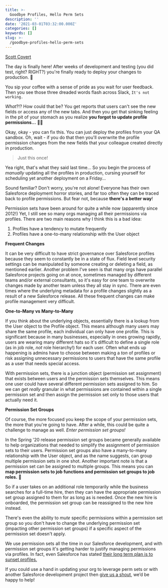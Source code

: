 ```yaml
---
title: >-
  Goodbye Profiles, Hello Perm Sets
description: ''
date: '2021-03-01T03:32:00.000Z'
categories: []
keywords: []
slug: >-
  /goodbye-profiles-hello-perm-sets
---
```


[Scott Covert](https://www.tython.co/)

The day is finally here! After weeks of development and testing (you
did test, right? RIGHT?) you're finally ready to deploy your changes
to production.
:rocket:

You sip your coffee with a sense of pride as you wait for user feedback.
Then you see those three dreaded words flash across Slack,
`It's not working.`

*What*?!?
How could that be? You get reports that users can't see the new
fields or access any of the new tabs. And then you get that sinking feeling
in the pit of your stomach as you realize
**you forgot to update profile permissions...**
:man_facepalming:

Okay, okay - you can fix this. You can just deploy the profiles from your
QA sandbox. Oh, wait - if you do that then you'll overwrite the profile permission
changes from the new fields that your colleague created directly in production.
> Just this once!

Yea right, that's what they said last time... So you begin the process of
_manually_
updating all the profiles in production, cursing yourself for scheduling yet
another deployment on a Friday...

Sound familiar? Don't worry, you're not alone! Everyone has their own
Salesforce deployment horror stories, and far too often they can be traced
back to profile permissions. But fear not, because
**there's a better way**!

Permission sets have been around for quite a while now (apparently since 2012!)
Yet, I still see so many orgs managing all their permissions via profiles.
There are two main reasons why I think this is a bad idea:
1. Profiles have a tendency to mutate frequently
2. Profiles have a one-to-many relationship with the User object

**Frequent Changes**

It can be very difficult to have strict governance over Salesforce profiles
because they seem to constantly be in a state of flux. Field level security
settings can be manipulated by someone creating or deleting a field, as
mentioned earlier. Another problem I've seen is that many orgs have parallel
Salesforce projects going on at once, sometimes managed by different teams
and/or external consultants, so it's easy for one team to overwrite changes
made by another team unless they all stay in sync. There are even times where
the underlying metadata for a profile changes slightly as a result of a new
Salesforce release. All these frequent changes can make profile management
very difficult.

**One-to-Many vs Many-to-Many**

If you think about the underlying objects, essentially there is a lookup from
the User object to the Profile object. This means although many users may share
the same profile, each individual can only have one profile. This is significant
because in many businesses, especially in ones growing rapidly, users are wearing
many different hats so it's difficult to define a single role (as in job role,
*not*
role hierarchy!) for each user. Often what ends up happening is admins
have to choose between making a
*ton*
of profiles or risk assigning unnecessary permissions to users that have the same
profile as a user that needs special access.

With permission sets, there is a junction object (permission set assignment)
that exists between users and the permission sets themselves. This means one user
could have several different permission sets assigned to him. So we can get
*really*
granular in what permissions are contained within a single permission set and then
assign the permission set only to those users that actually need it.

**Permission Set Groups**

Of course, the more focused you keep the scope of your permission sets, the more
that you're going to have. After a while, this could be quite a challenge to
manage as well.
*Enter permission set groups!*

In the Spring '20 release permission set groups became generally available to help
organizations that needed to simplify the assignment of permission sets to their
users. Permission set groups also have a many-to-many relationship with the User
object, and as the name suggests, can group multiple permission sets in one shot.
Another important note is that a permission set can be assigned to multiple groups.
This means you can
**map permission sets to job functions and permission set groups to job roles.**
:tada:

So if a user takes on an additional role temporarily while the business searches for a
full-time hire, then they can have the appropriate permission set group assigned to
them for as long as is needed. Once the new hire is onboarded, the permission set group
can be reassigned to the new hire instead.

There's even the ability to
_mute_
specific permissions within a permission set group so
you don't have to change the underlying permission set (impacting other permission set
groups) if a specific aspect of the permission set doesn't apply.

We use permission sets all the time in our Salesforce development, and with permission
set groups it's getting harder to justify managing permissions via profiles. In fact,
even Salesforce has stated
[their long term plan is to sunset profiles.](https://admin.salesforce.com/blog/2019/introducing-the-next-generation-of-user-management-permission-set-groups)

If you could use a hand in updating your org to leverage perm sets
or with another Salesforce development project then
[give us a shout](mailto:support@tython.co),
we’d be happy to help!
